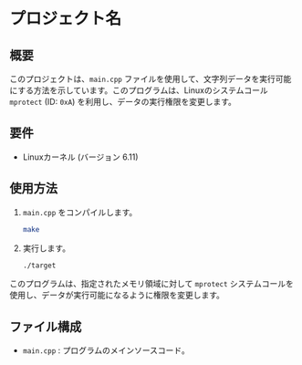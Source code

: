 # プロジェクト名

## 概要

このプロジェクトは、`main.cpp` ファイルを使用して、文字列データを実行可能にする方法を示しています。このプログラムは、Linuxのシステムコール `mprotect` (ID: `0xA`) を利用し、データの実行権限を変更します。

## 要件

- Linuxカーネル (バージョン 6.11)

## 使用方法

1. `main.cpp` をコンパイルします。

    ```bash
    make
    ```

2. 実行します。

    ```bash
    ./target
    ```

このプログラムは、指定されたメモリ領域に対して `mprotect` システムコールを使用し、データが実行可能になるように権限を変更します。

## ファイル構成

- `main.cpp` : プログラムのメインソースコード。